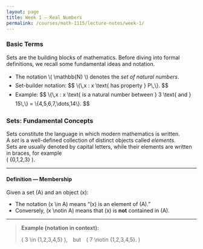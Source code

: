 ```yaml
---
layout: page
title: Week 1 — Real Numbers
permalink: /courses/math-1115/lecture-notes/week-1/
---
```


### Basic Terms

Sets are the building blocks of mathematics. Before diving into formal definitions, we recall some fundamental ideas and notation.

<ul style="margin-top:0.75rem; line-height:1.7;">
  <li>The notation \( \mathbb{N} \) denotes the <em>set of natural numbers</em>.</li>
  <li>Set-builder notation:
    $$
    \{\,x : x \text{ has property } P\,\}.
    $$
  </li>
  <li>Example:
    $$
    \{\,x : x \text{ is a natural number between } 3 \text{ and } 15\,\}
    = \{4,5,6,7,\dots,14\}.
    $$
  </li>
</ul>




### Sets: Fundamental Concepts

Sets constitute the language in which modern mathematics is written.  
A *set* is a well-defined collection of distinct objects called *elements*.  
Sets are usually denoted by capital letters, while their elements are written in braces, for example  
\( \{0,1,2,3\} \).

---

#### Definition — Membership

Given a set \(A\) and an object \(x\):

- The notation \(x \in A\) means “\(x\) is an element of \(A\).”
- Conversely, \(x \notin A\) means that \(x\) is **not** contained in \(A\).

---

> **Example (notation in context):**
>
> \( 3 \in \{1,2,3,4,5\} \), but \( 7 \notin \{1,2,3,4,5\}. \)
